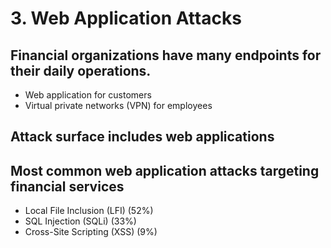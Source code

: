 # 3. Web Application Attacks
## Financial organizations have many endpoints for their daily operations.
- Web application for customers
- Virtual private networks (VPN) for employees

## Attack surface includes web applications
## Most common web application attacks targeting financial services
- Local File Inclusion (LFI) (52%)
- SQL Injection (SQLi) (33%)
- Cross-Site Scripting (XSS) (9%)
